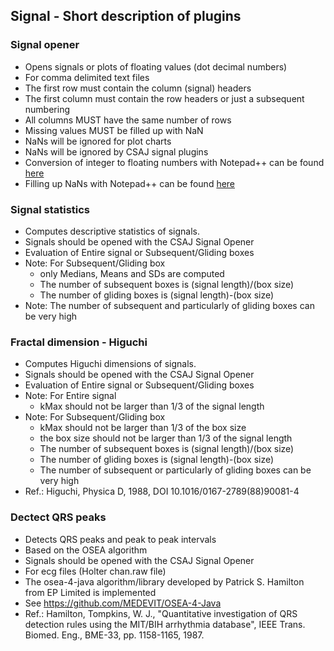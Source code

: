 ## Signal - Short description of plugins

### Signal opener
- Opens signals or plots of floating values (dot decimal numbers)
- For comma delimited text files
- The first row must contain the column (signal) headers
- The first column must contain the row headers or just a subsequent numbering 
- All columns MUST have the same number of rows
- Missing values MUST be filled up with NaN
- NaNs will be ignored for plot charts
- NaNs will be ignored by CSAJ signal plugins
- Conversion of integer to floating numbers with Notepad++ can be found [here](notepadpp/IntegerToFloating.md) 
- Filling up NaNs with Notepad++ can be found [here](notepadpp/FillNaNs.md) 

### Signal statistics
- Computes descriptive statistics of signals.
- Signals should be opened with the CSAJ Signal Opener
- Evaluation of Entire signal or Subsequent/Gliding boxes
- Note: For Subsequent/Gliding box
  - only Medians, Means and SDs are computed
  - The number of subsequent boxes is (signal length)/(box size)
  - The number of gliding boxes is (signal length)-(box size)
- Note: The number of subsequent and particularly of gliding boxes can be very high

### Fractal dimension - Higuchi
- Computes Higuchi dimensions of signals.
- Signals should be opened with the CSAJ Signal Opener
- Evaluation of Entire signal or Subsequent/Gliding boxes
- Note: For Entire signal
  - kMax should not be larger than 1/3 of the signal length
- Note: For Subsequent/Gliding box
  - kMax should not be larger than 1/3 of the box size
  - the box size should not be larger than 1/3 of the signal length 
  - The number of subsequent boxes is (signal length)/(box size)
  - The number of gliding boxes is (signal length)-(box size)
  - The number of subsequent or particularly of gliding boxes can be very high
- Ref.: Higuchi, Physica D, 1988, DOI 10.1016/0167-2789(88)90081-4

### Dectect QRS peaks
- Detects QRS peaks and peak to peak intervals
- Based on the OSEA algorithm
- Signals should be opened with the CSAJ Signal Opener
- For ecg files (Holter chan.raw file)
- The osea-4-java algorithm/library developed by Patrick S. Hamilton from EP Limited is implemented
- See https://github.com/MEDEVIT/OSEA-4-Java
- Ref.: Hamilton, Tompkins, W. J., "Quantitative investigation of QRS detection rules using the MIT/BIH arrhythmia database", IEEE Trans. Biomed. Eng., BME-33, pp. 1158-1165, 1987.
